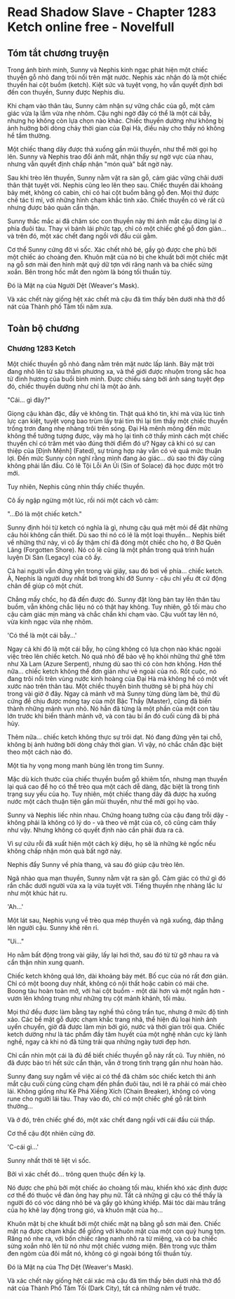 # Read Shadow Slave - Chapter 1283 Ketch online free - Novelfull

## Tóm tắt chương truyện

Trong ánh bình minh, Sunny và Nephis kinh ngạc phát hiện một chiếc thuyền gỗ nhỏ đang trôi nổi trên mặt nước. Nephis xác nhận đó là một chiếc thuyền hai cột buồm (ketch). Kiệt sức và tuyệt vọng, họ vẫn quyết định bơi đến con thuyền, Sunny được Nephis dìu.

Khi chạm vào thân tàu, Sunny cảm nhận sự vững chắc của gỗ, một cảm giác vừa lạ lẫm vừa nhẹ nhõm. Cậu nghi ngờ đây có thể là một cái bẫy, nhưng họ không còn lựa chọn nào khác. Chiếc thuyền dường như không bị ảnh hưởng bởi dòng chảy thời gian của Đại Hà, điều này cho thấy nó không hề tầm thường.

Một chiếc thang dây được thả xuống gần mũi thuyền, như thể mời gọi họ lên. Sunny và Nephis trao đổi ánh mắt, nhận thấy sự ngờ vực của nhau, nhưng vẫn quyết định chấp nhận "món quà" bất ngờ này.

Sau khi trèo lên thuyền, Sunny nằm vật ra sàn gỗ, cảm giác vững chãi dưới thân thật tuyệt vời. Nephis cũng leo lên theo sau. Chiếc thuyền dài khoảng bảy mét, không có cabin, chỉ có hai cột buồm bằng gỗ đen. Mọi thứ được chế tác tỉ mỉ, với những hình chạm khắc tinh xảo. Chiếc thuyền có vẻ rất cũ nhưng được bảo quản cẩn thận.

Sunny thắc mắc ai đã chăm sóc con thuyền này thì ánh mắt cậu dừng lại ở phía đuôi tàu. Thay vì bánh lái phức tạp, chỉ có một chiếc ghế gỗ đơn giản... và trên đó, một xác chết đang ngồi với đầu cúi gằm.

Cơ thể Sunny cứng đờ vì sốc. Xác chết nhỏ bé, gầy gò được che phủ bởi một chiếc áo choàng đen. Khuôn mặt của nó bị che khuất bởi một chiếc mặt nạ gỗ sơn mài đen hình mặt quỷ dữ tợn với răng nanh và ba chiếc sừng xoắn. Bên trong hốc mắt đen ngòm là bóng tối thuần túy.

Đó là Mặt nạ của Người Dệt (Weaver's Mask).

Và xác chết này giống hệt xác chết mà cậu đã tìm thấy bên dưới nhà thờ đổ nát của Thành phố Tăm tối năm xưa.

## Toàn bộ chương

### Chương 1283 Ketch

Một chiếc thuyền gỗ nhỏ đang nằm trên mặt nước lấp lánh. Bảy mặt trời đang nhô lên từ sâu thẳm phương xa, và thế giới được nhuộm trong sắc hoa tử đinh hương của buổi bình minh. Được chiếu sáng bởi ánh sáng tuyệt đẹp đó, chiếc thuyền dường như chỉ là một ảo ảnh.

"Cái... gì đây?"

Giọng cậu khàn đặc, đầy vẻ không tin. Thật quá khó tin, khi mà vừa lúc tinh lực cạn kiệt, tuyệt vọng bao trùm lấy trái tim thì lại tìm thấy một chiếc thuyền trống trơn đang nhẹ nhàng trôi trên sóng. Đại Hà mênh mông đến mức không thể tưởng tượng được, vậy mà họ lại tình cờ thấy mình cách một chiếc thuyền chỉ có trăm mét vào đúng thời điểm đó ư? Ngay cả khi có sự can thiệp của [Định Mệnh] (Fated), sự trùng hợp này vẫn có vẻ quá mức thuận lợi. Đến mức Sunny còn nghĩ rằng mình đang ảo giác... dù sao thì đây cũng không phải lần đầu. Có lẽ Tội Lỗi An Ủi (Sin of Solace) đã học được một trò mới.

Tuy nhiên, Nephis cũng nhìn thấy chiếc thuyền.

Cô ấy ngập ngừng một lúc, rồi nói một cách vô cảm:

"...Đó là một chiếc ketch."

Sunny định hỏi từ ketch có nghĩa là gì, nhưng cậu quá mệt mỏi để đặt những câu hỏi không cần thiết. Dù sao thì nó có lẽ là một loại thuyền... Nephis biết về những thứ này, vì cô ấy thậm chí đã đóng một chiếc cho họ, ở Bờ Quên Lãng (Forgotten Shore). Nó có lẽ cũng là một phần trong quá trình huấn luyện Di Sản (Legacy) của cô ấy.

Cả hai người vẫn đứng yên trong vài giây, sau đó bơi về phía... chiếc ketch. À, Nephis là người duy nhất bơi trong khi đỡ Sunny - cậu chỉ yếu ớt cử động chân để giúp cô một chút.

Chẳng mấy chốc, họ đã đến được đó. Sunny đặt lòng bàn tay lên thân tàu buồm, vẫn không chắc liệu nó có thật hay không. Tuy nhiên, gỗ tối màu cho cậu cảm giác mịn màng và chắc chắn khi chạm vào. Cậu vuốt tay lên nó, vừa kinh ngạc vừa nhẹ nhõm.

'Có thể là một cái bẫy...'

Ngay cả khi đó là một cái bẫy, họ cũng không có lựa chọn nào khác ngoài việc trèo lên chiếc ketch. Nó quá nhỏ để bảo vệ họ khỏi những thứ ghê tởm như Xà Lam (Azure Serpent), nhưng dù sao thì có còn hơn không. Hơn thế nữa... chiếc ketch không thể đơn giản như vẻ ngoài của nó. Rốt cuộc, nó đang trôi nổi trên vùng nước kinh hoàng của Đại Hà mà không hề có một vết xước nào trên thân tàu. Một chiếc thuyền bình thường sẽ bị phá hủy chỉ trong vài giờ ở đây. Ngay cả mảnh vỡ mà Sunny từng dùng làm bè, thứ đủ cứng để chịu được móng tay của một Bậc Thầy (Master), cũng đã biến thành những mảnh vụn nhỏ. Nó hẳn đã từng là một phần của một con tàu lớn trước khi biến thành mảnh vỡ, và con tàu bí ẩn đó cuối cùng đã bị phá hủy.

Thêm nữa... chiếc ketch không thực sự trôi dạt. Nó đang đứng yên tại chỗ, không bị ảnh hưởng bởi dòng chảy thời gian. Vì vậy, nó chắc chắn đặc biệt theo một cách nào đó.

Một tia hy vọng mong manh bùng lên trong tim Sunny.

Mặc dù kích thước của chiếc thuyền buồm gỗ khiêm tốn, nhưng mạn thuyền lại quá cao để họ có thể trèo qua một cách dễ dàng, đặc biệt là trong tình trạng suy yếu của họ. Tuy nhiên, một chiếc thang dây đã được hạ xuống nước một cách thuận tiện gần mũi thuyền, như thể mời gọi họ vào.

Sunny và Nephis liếc nhìn nhau. Chứng hoang tưởng của cậu đang trỗi dậy - không phải là không có lý do - và theo vẻ mặt của cô, cô cũng cảm thấy như vậy. Nhưng không có quyết định nào cần phải đưa ra cả.

Vì sự cứu rỗi đã xuất hiện một cách kỳ diệu, họ sẽ là những kẻ ngốc nếu không chấp nhận món quà bất ngờ này.

Nephis đẩy Sunny về phía thang, và sau đó giúp cậu trèo lên.

Ngã nhào qua mạn thuyền, Sunny nằm vật ra sàn gỗ. Cảm giác có thứ gì đó rắn chắc dưới người vừa xa lạ vừa tuyệt vời. Tiếng thuyền nhẹ nhàng lắc lư như một khúc hát ru.

'Ah...'

Một lát sau, Nephis vụng về trèo qua mép thuyền và ngã xuống, đáp thẳng lên người cậu. Sunny khẽ rên rỉ.

"Ui..."

Họ nằm bất động trong vài giây, lấy lại hơi thở, sau đó từ từ gỡ nhau ra và cẩn thận nhìn xung quanh.

Chiếc ketch không quá lớn, dài khoảng bảy mét. Bố cục của nó rất đơn giản. Chỉ có một boong duy nhất, không có nội thất hoặc cabin có mái che. Boong tàu hoàn toàn mở, với hai cột buồm - một dài hơn và một ngắn hơn - vươn lên không trung như những trụ cột mảnh khảnh, tối màu.

Mọi thứ đều được làm bằng tay nghề thủ công trần tục, nhưng ở mức độ tinh xảo. Các bề mặt gỗ được chạm khắc trang nhã, thể hiện đủ loại hình ảnh uyển chuyển, giờ đã được làm mịn bởi gió, nước và thời gian trôi qua. Chiếc ketch dường như là tác phẩm đầy tâm huyết của một nghệ nhân cực kỳ lành nghề, ngay cả khi nó đã từng trải qua những ngày tươi đẹp hơn.

Chỉ cần nhìn một cái là đủ để biết chiếc thuyền gỗ này rất cũ. Tuy nhiên, nó đã được bảo trì hết sức cẩn thận, vẫn ở trong tình trạng gần như hoàn hảo.

Sunny đang suy ngẫm về việc ai có thể đã chăm sóc chiếc ketch thì ánh mắt cậu cuối cùng cũng chạm đến phần đuôi tàu, nơi lẽ ra phải có mái chèo lái. Không giống như Kẻ Phá Xiềng Xích (Chain Breaker), không có vòng rune cho người lái tàu. Thay vào đó, chỉ có một chiếc ghế gỗ rất bình thường...

Và ở đó, trên chiếc ghế đó, một xác chết đang ngồi với cái đầu cúi thấp.

Cơ thể cậu đột nhiên cứng đờ.

'C-cái gì...'

Sunny nhất thời tê liệt vì sốc.

Bởi vì xác chết đó... trông quen thuộc đến kỳ lạ.

Nó được che phủ bởi một chiếc áo choàng tối màu, khiến khó xác định được cơ thể đó thuộc về đàn ông hay phụ nữ. Tất cả những gì cậu có thể thấy là người đó có vóc dáng nhỏ bé và gầy gò khủng khiếp. Mái tóc dài màu trắng của họ khẽ lay động trong gió, và khuôn mặt của họ...

Khuôn mặt bị che khuất bởi một chiếc mặt nạ bằng gỗ sơn mài đen. Chiếc mặt nạ được chạm khắc để giống với khuôn mặt của một con quỷ hung tợn. Răng nó nhe ra, với bốn chiếc răng nanh nhô ra từ miệng, và có ba chiếc sừng xoắn nhô lên từ nó như một chiếc vương miện. Bên trong vực thẳm đen ngòm của đôi mắt nó, không có gì ngoài bóng tối thuần túy.

Đó là Mặt nạ của Thợ Dệt (Weaver's Mask).

Và xác chết này giống hệt cái xác mà cậu đã tìm thấy bên dưới nhà thờ đổ nát của Thành Phố Tăm Tối (Dark City), tất cả những năm về trước.